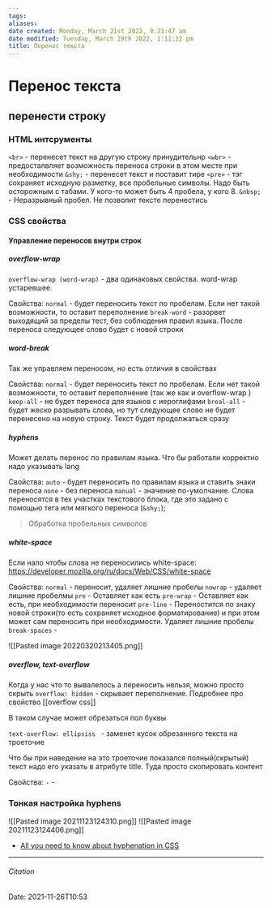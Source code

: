 ```yaml
---
tags: 
aliases: 
date created: Monday, March 21st 2022, 9:21:47 am
date modified: Tuesday, March 29th 2022, 1:11:22 pm
title: Перенос текста
---
```


# Перенос текста

## перенести строку

### HTML интсрументы

`<br>` - перенесет текст на другую строку принудительнр
`<wbr>` - предосталвляет возможность переноса строки в этом месте при необходимости
`&shy;` - перенесет текст и поставит тире
`<pre>` - тэг сохраняет исходную разметку, все пробельные символы.  Надо быть осторожным с табами. У кого-то может быть 4 пробела, у кого 8.
`&nbsp;` - Неразрывный пробел. Не позволит тексте перенестись

### CSS свойства

#### Управление переносов внутри строк

##### overflow-wrap

`overflow-wrap (word-wrap)` - два одинаковых свойства. word-wrap устаревшее.

Свойства:
`normal` - будет переносить  текст по пробелам. Если нет такой возможности, то оставит переполнение
`break-word` - разорвет выходящий за пределы тест, без соблюдения правил языка. После переноса следующее слово будет с новой строки

##### word-break

Так же управляем переносом, но есть отличия в свойствах

Свойства:
`normal` - будет переносить  текст по пробелам. Если нет такой возможности, то оставит переполнение (так же как и overflow-wrap )
`keep-all` - не будет переноса для языков с иероглифами
`breal-all` - будет жеско разрывать слова, но тут следующее слово не будет перенесено на новую строку. Текст будет продолжаться сразу

##### hyphens

Может делать перенос по правилам языка. Что бы работали корректно надо указывать lang

Свойства:
`auto` - будет переносить по правилам языка и ставить знаки переноса
`none` - без переноса
`manual` - значение по-умолчание. Слова переносятся в тех участках текстового блока, где это задано с помощью тега <wbr> или мягкого переноса (`&shy;`);

>Обработка пробельных символов

##### white-space

Если нало чтобы слова не переносились white-space:
<https://developer.mozilla.org/ru/docs/Web/CSS/white-space>

Свойства:
`normal` - переносит, удаляет лишние пробелы
`nowrap` - удаляет лишние пробелмы
`pre` - Оставляет как есть
`pre-wrap` - Оставляет как есть, при необходимости переносит
`pre-line` - Переностится по знаку новой строки(то есть сохраняет исходное форматирование) и при этом может сам переносить при необходимости. Удаляет лишние пробелы
`break-spaces` -

![[Pasted image 20220320213405.png]]

##### overflow, text-overflow

Когда у нас что то вывалелось а переносить нельзя, можно просто скрыть
`overflow: hidden` - скрывает переполнение. Подробнее про свойство [[overflow css]]

В таком случае может обрезаться пол буквы

`text-overflow: ellipsiss ` - заменет кусок обрезанного текста на троеточие

Что бы при наведение на это троеточие показался полный(скрытый) текст надо его указать в атрибуте title. Туда просто скопировать контент

Свойства:
`` -
`` -

### Тонкая настройка hyphens

![[Pasted image 20211123124310.png]]
![[Pasted image 20211123124406.png]]
- [All you need to know about hyphenation in CSS](https://medium.com/clear-left-thinking/all-you-need-to-know-about-hyphenation-in-css-2baee2d89179)

---

###### Citation

Date: 2021-11-26T10:53
